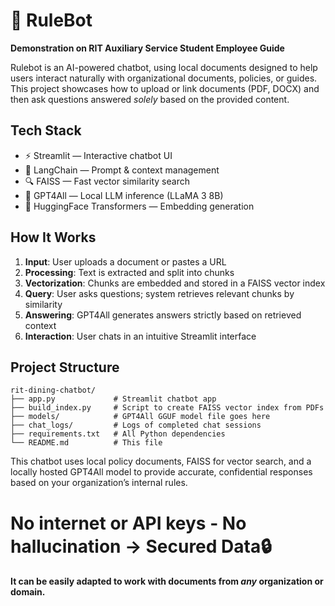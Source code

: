 # 🤖 RuleBot  

**Demonstration on RIT Auxiliary Service Student Employee Guide**  

Rulebot is an AI-powered chatbot, using local documents designed to help users interact naturally with organizational documents, policies, or guides. This project showcases how to upload or link documents (PDF, DOCX) and then ask questions answered *solely* based on the provided content.


## Tech Stack

- ⚡️ Streamlit — Interactive chatbot UI
- 🧠 LangChain — Prompt & context management
- 🔍 FAISS — Fast vector similarity search
- 🤖 GPT4All — Local LLM inference (LLaMA 3 8B)
- 💬 HuggingFace Transformers — Embedding generation

## How It Works

1. **Input**: User uploads a document or pastes a URL  
2. **Processing**: Text is extracted and split into chunks  
3. **Vectorization**: Chunks are embedded and stored in a FAISS vector index  
4. **Query**: User asks questions; system retrieves relevant chunks by similarity  
5. **Answering**: GPT4All generates answers strictly based on retrieved context  
6. **Interaction**: User chats in an intuitive Streamlit interface  


## Project Structure

``` base
rit-dining-chatbot/
├── app.py             # Streamlit chatbot app
├── build_index.py     # Script to create FAISS vector index from PDFs
├── models/            # GPT4All GGUF model file goes here
├── chat_logs/         # Logs of completed chat sessions
├── requirements.txt   # All Python dependencies
└── README.md          # This file
```

This chatbot uses local policy documents, FAISS for vector search, and a locally hosted GPT4All model to provide accurate, confidential responses based on your organization’s internal rules. 

# No internet or API keys - No hallucination -> Secured Data🔒
#### It can be easily adapted to work with documents from *any* organization or domain.




